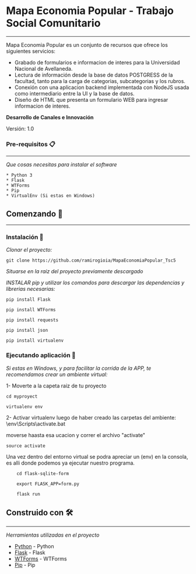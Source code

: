 # Mapa Economia Popular - Trabajo Social Comunitario

---

 Mapa Economia Popular es un conjunto de recursos que ofrece los siguientes servicios:

- Grabado de formularios e informacion de interes para la Universidad Nacional de Avellaneda.
- Lectura de información desde la base de datos POSTGRESS de la facultad, tanto para la carga de categorias, subcategorias y los rubros.
- Conexión con una aplicacion backend implementada con NodeJS usada como intermediario entre la UI y la base de datos.
- Diseño de HTML que presenta un formulario WEB para ingresar informacion de interes.

**Desarrollo de Canales e Innovación**

Versión: 1.0


### Pre-requisitos 📋

---

_Que cosas necesitas para instalar el software_

```
* Python 3
* Flask
* WTForms
* Pip
* VirtualEnv (Si estas en Windows)
```


## Comenzando 🚀

---

### Instalación 🔧

_Clonar el proyecto:_

    git clone https://github.com/ramirogioia/MapaEconomiaPopular_Tsc5
    
_Situarse en la raiz del proyecto previamente descargado_

_INSTALAR pip y utilizar los comandos para descargar las dependencias y librerias necesarias:_

    pip install Flask
    
    pip install WTForms
    
    pip install requests
    
    pip install json
    
    pip install virtualenv
    
### Ejecutando aplicación 🔧

_Si estas en Windows, y para facilitar la corrida de la APP, te recomendamos crear un ambiente virtual:_

1- Moverte a la capeta raiz de tu proyecto

    cd myproyect
    
    virtualenv env
    
2- Activar virtualenv luego de haber creado las carpetas del ambiente:
\env\Scripts\activate.bat

moverse haasta esa ucacion y correr el archivo "activate"

    source activate

    
Una vez dentro del entorno virtual se podra apreciar un (env) en la consola, es alli donde podemos ya ejecutar nuestro programa.


```
    cd flask-sqlite-form

    export FLASK_APP=form.py
    
    flask run
```

## Construido con 🛠️

---

_Herramientas utilizadas en el proyecto_

- [Python](https://www.python.org/) - Python
- [Flask](https://github.com/sronmiz/flask-sqlite-form) - Flask
- [WTForms](https://wtforms.readthedocs.io/en/2.3.x/) - WTForms
- [Pip](https://pypi.org/project/pip/) - Pip
